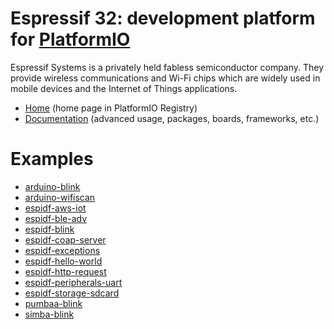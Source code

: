 
# Espressif 32: development platform for [PlatformIO](https://platformio.org)

Espressif Systems is a privately held fabless semiconductor company. They provide wireless communications and Wi-Fi chips which are widely used in mobile devices and the Internet of Things applications.

* [Home](https://platformio.org/platforms/espressif32) (home page in PlatformIO Registry)
* [Documentation](https://docs.platformio.org/page/platforms/espressif32.html) (advanced usage, packages, boards, frameworks, etc.)

# Examples

* [arduino-blink](https://github.com/platformio/platform-espressif32/tree/master/examples/arduino-blink)
* [arduino-wifiscan](https://github.com/platformio/platform-espressif32/tree/master/examples/arduino-wifiscan)
* [espidf-aws-iot](https://github.com/platformio/platform-espressif32/tree/master/examples/espidf-aws-iot)
* [espidf-ble-adv](https://github.com/platformio/platform-espressif32/tree/master/examples/espidf-ble-adv)
* [espidf-blink](https://github.com/platformio/platform-espressif32/tree/master/examples/espidf-blink)
* [espidf-coap-server](https://github.com/platformio/platform-espressif32/tree/master/examples/espidf-coap-server)
* [espidf-exceptions](https://github.com/platformio/platform-espressif32/tree/master/examples/espidf-exceptions)
* [espidf-hello-world](https://github.com/platformio/platform-espressif32/tree/master/examples/espidf-hello-world)
* [espidf-http-request](https://github.com/platformio/platform-espressif32/tree/master/examples/espidf-http-request)
* [espidf-peripherals-uart](https://github.com/platformio/platform-espressif32/tree/master/examples/espidf-peripherals-uart)
* [espidf-storage-sdcard](https://github.com/platformio/platform-espressif32/tree/master/examples/espidf-storage-sdcard)
* [pumbaa-blink](https://github.com/platformio/platform-espressif32/tree/master/examples/pumbaa-blink)
* [simba-blink](https://github.com/platformio/platform-espressif32/tree/master/examples/simba-blink)
